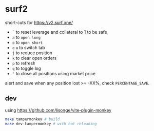 # surf2

short-cuts for https://v2.surf.one/

- `` ` `` to reset leverage and collateral to 1 to be safe
- `a` to `open long`
- `o` to `open short`
- `e` `u` to switch tab
- `j` to reduce position
- `k` to clear open orders
- `p` to refresh
- `q` to toggle log
- `'` to close all positions using market price

alert and save when any position lost >= -XX%, check `PERCENTAGE_SAVE`.

## dev

using https://github.com/lisonge/vite-plugin-monkey

```bash
make tampermonkey # build
make dev-tampermonkey # with hot reloading
```
